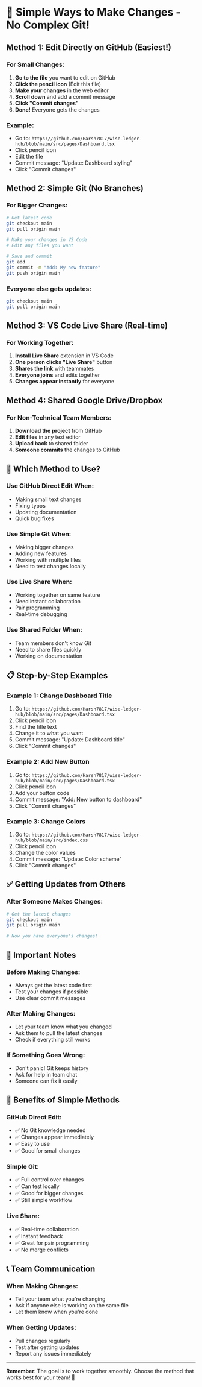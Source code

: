 # 🚀 Simple Ways to Make Changes - No Complex Git!

## Method 1: Edit Directly on GitHub (Easiest!)

### For Small Changes:
1. **Go to the file** you want to edit on GitHub
2. **Click the pencil icon** (Edit this file)
3. **Make your changes** in the web editor
4. **Scroll down** and add a commit message
5. **Click "Commit changes"**
6. **Done!** Everyone gets the changes

### Example:
- Go to: `https://github.com/Harsh7817/wise-ledger-hub/blob/main/src/pages/Dashboard.tsx`
- Click pencil icon
- Edit the file
- Commit message: "Update: Dashboard styling"
- Click "Commit changes"

## Method 2: Simple Git (No Branches)

### For Bigger Changes:
```bash
# Get latest code
git checkout main
git pull origin main

# Make your changes in VS Code
# Edit any files you want

# Save and commit
git add .
git commit -m "Add: My new feature"
git push origin main
```

### Everyone else gets updates:
```bash
git checkout main
git pull origin main
```

## Method 3: VS Code Live Share (Real-time)

### For Working Together:
1. **Install Live Share** extension in VS Code
2. **One person clicks "Live Share"** button
3. **Shares the link** with teammates
4. **Everyone joins** and edits together
5. **Changes appear instantly** for everyone

## Method 4: Shared Google Drive/Dropbox

### For Non-Technical Team Members:
1. **Download the project** from GitHub
2. **Edit files** in any text editor
3. **Upload back** to shared folder
4. **Someone commits** the changes to GitHub

## 🎯 Which Method to Use?

### **Use GitHub Direct Edit When:**
- Making small text changes
- Fixing typos
- Updating documentation
- Quick bug fixes

### **Use Simple Git When:**
- Making bigger changes
- Adding new features
- Working with multiple files
- Need to test changes locally

### **Use Live Share When:**
- Working together on same feature
- Need instant collaboration
- Pair programming
- Real-time debugging

### **Use Shared Folder When:**
- Team members don't know Git
- Need to share files quickly
- Working on documentation

## 📋 Step-by-Step Examples

### Example 1: Change Dashboard Title
1. Go to: `https://github.com/Harsh7817/wise-ledger-hub/blob/main/src/pages/Dashboard.tsx`
2. Click pencil icon
3. Find the title text
4. Change it to what you want
5. Commit message: "Update: Dashboard title"
6. Click "Commit changes"

### Example 2: Add New Button
1. Go to: `https://github.com/Harsh7817/wise-ledger-hub/blob/main/src/pages/Dashboard.tsx`
2. Click pencil icon
3. Add your button code
4. Commit message: "Add: New button to dashboard"
5. Click "Commit changes"

### Example 3: Change Colors
1. Go to: `https://github.com/Harsh7817/wise-ledger-hub/blob/main/src/index.css`
2. Click pencil icon
3. Change the color values
4. Commit message: "Update: Color scheme"
5. Click "Commit changes"

## ✅ Getting Updates from Others

### After Someone Makes Changes:
```bash
# Get the latest changes
git checkout main
git pull origin main

# Now you have everyone's changes!
```

## 🚨 Important Notes

### **Before Making Changes:**
- Always get the latest code first
- Test your changes if possible
- Use clear commit messages

### **After Making Changes:**
- Let your team know what you changed
- Ask them to pull the latest changes
- Check if everything still works

### **If Something Goes Wrong:**
- Don't panic! Git keeps history
- Ask for help in team chat
- Someone can fix it easily

## 🎉 Benefits of Simple Methods

### **GitHub Direct Edit:**
- ✅ No Git knowledge needed
- ✅ Changes appear immediately
- ✅ Easy to use
- ✅ Good for small changes

### **Simple Git:**
- ✅ Full control over changes
- ✅ Can test locally
- ✅ Good for bigger changes
- ✅ Still simple workflow

### **Live Share:**
- ✅ Real-time collaboration
- ✅ Instant feedback
- ✅ Great for pair programming
- ✅ No merge conflicts

## 📞 Team Communication

### **When Making Changes:**
- Tell your team what you're changing
- Ask if anyone else is working on the same file
- Let them know when you're done

### **When Getting Updates:**
- Pull changes regularly
- Test after getting updates
- Report any issues immediately

---

**Remember**: The goal is to work together smoothly. Choose the method that works best for your team! 🚀
